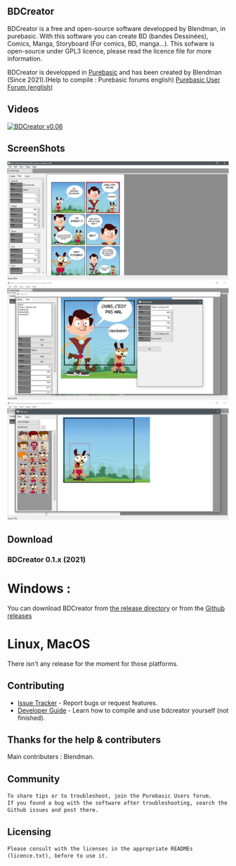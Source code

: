 
## BDCreator

BDCreator is a free and open-source software developped by Blendman, in purebasic. With this software you can create BD (bandes Dessinées), Comics, Manga, Storyboard (For comics, BD, manga...). This sofware is open-source under GPL3 licence, please read the licence file for more information.

BDCreator is developped in [Purebasic][1] and has been created by Blendman (Since 2021).(Help to compile : Purebasic forums english) [Purebasic User Forum (english)][2]



## Videos

[![BDCreator v0.06](https://img.youtube.com/vi/p5p6d7SwA50/0.jpg)](https://www.youtube.com/watch?v=p5p6d7SwA50)

 
 
## ScreenShots

![BDCreator Video v0.09](https://raw.githubusercontent.com/blendman/bdcreator/master/screenshots/bdcreator0.09_1.jpg)
![BDCreator Video v0.09](https://raw.githubusercontent.com/blendman/bdcreator/master/screenshots/bdcreator0.09.jpg)
![BDCreator Video v0.07](https://raw.githubusercontent.com/blendman/bdcreator/master/screenshots/bdcreator0.07_editcase.jpg)


## Download ###

### BDCreator 0.1.x (2021)

# Windows : 
You can download BDCreator from [the release directory][release directory (windows)] or from the [Github releases][gh-release] 

[release directory (windows)]: https://github.com/blendman/BDCreator/tree/main/_release/

[gh-release]: https://github.com/blendman/BDCreator/releases


# Linux, MacOS
There isn't any release for the moment for those platforms.



## Contributing

* [Issue Tracker](https://github.com/blendman/bdcreator/issues) - Report bugs or request features.
* [Developer Guide](https://github.com/blendman/bdcreator/wiki) - Learn how to compile and use bdcreator yourself (not finished).


## Thanks for the help & contributers

Main contributers : Blendman.


## Community

    To share tips or to troubleshoot, join the Purebasic Users forum.
    If you found a bug with the software after troubleshooting, search the Github issues and post there.

## Licensing

    Please consult with the licenses in the appropriate READMEs (licence.txt), before to use it.

[1]: https://www.purebasic.com/ "Purebasic official site"
[2]: https://www.purebasic.fr/english/viewtopic.php?f=27&p=567423&sid=d2ab2ef1b4791efa754739aefafe21c4#p567423 "Purebasic User Forum (english)"
